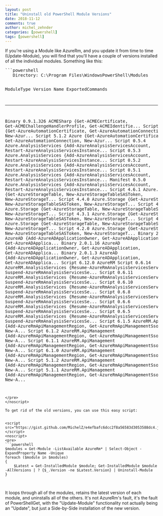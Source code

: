 ```yaml
---
layout: post
title: "Uninstall old PowerShell Module Versions"
date: 2018-11-12
comments: true
author: michel_zehnder
categories: [powershell]
tags: [powershell]
---
```


If you're using a Module like AzureRm, and you update it from time to time (Update-Module), you will find that you'll have a couple of versions installed of all the individual modules. Something like this:

<script src="https://gist.github.com/MichelZ/197da5830b6e073183619e302e95145f.js"></script>
<noscript>
<pre>
```powershell
   Directory: C:\Program Files\WindowsPowerShell\Modules


ModuleType Version    Name                                ExportedCommands
---------- -------    ----                                ----------------
Binary     0.9.1.326  ACMESharp                           {Get-ACMECertificate, Get-ACMEChallengeHandlerProfile, Get-ACMEIdentifie...
Script     5.3.0      Azure                               {Get-AzureAutomationCertificate, Get-AzureAutomationConnection, New-Azur...
Script     5.1.2      Azure                               {Get-AzureAutomationCertificate, Get-AzureAutomationConnection, New-Azur...
Script     0.5.4      Azure.AnalysisServices              {Add-AzureAnalysisServicesAccount, Restart-AzureAnalysisServicesInstance...
Script     0.5.3      Azure.AnalysisServices              {Add-AzureAnalysisServicesAccount, Restart-AzureAnalysisServicesInstance...
Script     0.5.2      Azure.AnalysisServices              {Add-AzureAnalysisServicesAccount, Restart-AzureAnalysisServicesInstance...
Script     0.5.1      Azure.AnalysisServices              {Add-AzureAnalysisServicesAccount, Restart-AzureAnalysisServicesInstance...
Manifest   0.5.0      Azure.AnalysisServices              {Add-AzureAnalysisServicesAccount, Restart-AzureAnalysisServicesInstance...
Script     4.6.1      Azure.Storage                       {Get-AzureStorageTable, New-AzureStorageTableSASToken, New-AzureStorageT...
Script     4.4.0      Azure.Storage                       {Get-AzureStorageTable, New-AzureStorageTableSASToken, New-AzureStorageT...
Script     4.3.2      Azure.Storage                       {Get-AzureStorageTable, New-AzureStorageTableSASToken, New-AzureStorageT...
Script     4.3.1      Azure.Storage                       {Get-AzureStorageTable, New-AzureStorageTableSASToken, New-AzureStorageT...
Script     4.2.1      Azure.Storage                       {Get-AzureStorageTable, New-AzureStorageTableSASToken, New-AzureStorageT...
Script     4.2.0      Azure.Storage                       {Get-AzureStorageTable, New-AzureStorageTableSASToken, New-AzureStorageT...
Binary     2.0.2.4    AzureAD                             {Add-AzureADApplicationOwner, Get-AzureADApplication, Get-AzureADApplica...
Binary     2.0.1.16   AzureAD                             {Add-AzureADApplicationOwner, Get-AzureADApplication, Get-AzureADApplica...
Binary     2.0.1.3    AzureAD                             {Add-AzureADApplicationOwner, Get-AzureADApplication, Get-AzureADApplica...
Script     6.12.0     AzureRM
Script     0.6.14     AzureRM.AnalysisServices            {Resume-AzureRmAnalysisServicesServer, Suspend-AzureRmAnalysisServicesSe...
Script     0.6.11     AzureRM.AnalysisServices            {Resume-AzureRmAnalysisServicesServer, Suspend-AzureRmAnalysisServicesSe...
Script     0.6.10     AzureRM.AnalysisServices            {Resume-AzureRmAnalysisServicesServer, Suspend-AzureRmAnalysisServicesSe...
Script     0.6.8      AzureRM.AnalysisServices            {Resume-AzureRmAnalysisServicesServer, Suspend-AzureRmAnalysisServicesSe...
Script     0.6.6      AzureRM.AnalysisServices            {Resume-AzureRmAnalysisServicesServer, Suspend-AzureRmAnalysisServicesSe...
Script     0.6.5      AzureRM.AnalysisServices            {Resume-AzureRmAnalysisServicesServer, Suspend-AzureRmAnalysisServicesSe...
Script     6.1.5      AzureRM.ApiManagement               {Add-AzureRmApiManagementRegion, Get-AzureRmApiManagementSsoToken, New-A...
Script     6.1.2      AzureRM.ApiManagement               {Add-AzureRmApiManagementRegion, Get-AzureRmApiManagementSsoToken, New-A...
Script     6.1.1      AzureRM.ApiManagement               {Add-AzureRmApiManagementRegion, Get-AzureRmApiManagementSsoToken, New-A...
Script     6.1.0      AzureRM.ApiManagement               {Add-AzureRmApiManagementRegion, Get-AzureRmApiManagementSsoToken, New-A...
Script     5.1.2      AzureRM.ApiManagement               {Add-AzureRmApiManagementRegion, Get-AzureRmApiManagementSsoToken, New-A...
Script     5.1.1      AzureRM.ApiManagement               {Add-AzureRmApiManagementRegion, Get-AzureRmApiManagementSsoToken, New-A...
```
</pre>
</noscript>

To get rid of the old versions, you can use this easy script:


<script src="https://gist.github.com/MichelZ/e4efbafc6dcc2f8a56583d3053588dc4.js"></script>
<noscript>
<pre>
```powershell
$modules = Get-Module -ListAvailable AzureRm* | Select-Object -ExpandProperty Name -Unique
foreach ($module in $modules)
{
    $Latest = Get-InstalledModule $module; Get-InstalledModule $module -AllVersions | ? {$_.Version -ne $Latest.Version} | Uninstall-Module
}
```
</pre>
</noscript>

It loops through all of the modules, retains the latest version of each module, and uninstalls all of the others.
It's not AzureRm's fault, it's the fault of PowerShellGet, with the "Update-Module" functionality not actually being an "Update", but just a Side-by-Side installation of the new version.
